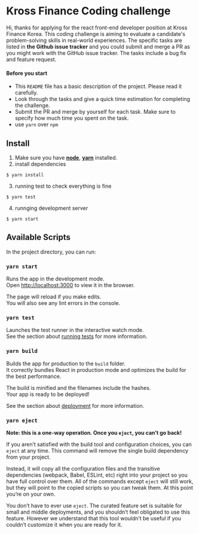 # Kross Finance Coding challenge

Hi, thanks for applying for the react front-end developer position at Kross Finance Korea.
This coding challenge is aiming to evaluate a candidate's problem-solving skills in real-world experiences.
The specific tasks are listed in **the Github issue tracker** and you could submit and merge a PR as you might work with the GitHub issue tracker. The tasks include a bug fix and feature request.

#### Before you start

- This `README` file has a basic description of the project. Please read it carefully.
- Look through the tasks and give a quick time estimation for completing the challenge.
- Submit the PR and merge by yourself for each task. Make sure to specify how much time you spent on the task.
- use `yarn` over `npm`

## Install

1. Make sure you have [**node**](https://nodejs.org/), [**yarn**](https://yarnpkg.com/) installed.
2. install dependencies

```
$ yarn install
```

3. running test to check everything is fine

```
$ yarn test
```

4. runnging development server

```
$ yarn start
```

## Available Scripts

In the project directory, you can run:

### `yarn start`

Runs the app in the development mode.\
Open [http://localhost:3000](http://localhost:3000) to view it in the browser.

The page will reload if you make edits.\
You will also see any lint errors in the console.

### `yarn test`

Launches the test runner in the interactive watch mode.\
See the section about [running tests](https://facebook.github.io/create-react-app/docs/running-tests) for more information.

### `yarn build`

Builds the app for production to the `build` folder.\
It correctly bundles React in production mode and optimizes the build for the best performance.

The build is minified and the filenames include the hashes.\
Your app is ready to be deployed!

See the section about [deployment](https://facebook.github.io/create-react-app/docs/deployment) for more information.

### `yarn eject`

**Note: this is a one-way operation. Once you `eject`, you can’t go back!**

If you aren’t satisfied with the build tool and configuration choices, you can `eject` at any time. This command will remove the single build dependency from your project.

Instead, it will copy all the configuration files and the transitive dependencies (webpack, Babel, ESLint, etc) right into your project so you have full control over them. All of the commands except `eject` will still work, but they will point to the copied scripts so you can tweak them. At this point you’re on your own.

You don’t have to ever use `eject`. The curated feature set is suitable for small and middle deployments, and you shouldn’t feel obligated to use this feature. However we understand that this tool wouldn’t be useful if you couldn’t customize it when you are ready for it.
